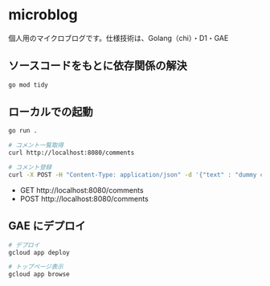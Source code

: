 # microblog

個人用のマイクロブログです。仕様技術は、Golang（chi）・D1・GAE

## ソースコードをもとに依存関係の解決

```sh
go mod tidy
```

## ローカルでの起動

```sh
go run .

# コメント一覧取得
curl http://localhost:8080/comments

# コメント登録
curl -X POST -H "Content-Type: application/json" -d '{"text" : "dummy coment"}' http://localhost:8080/comments
```

- GET http://localhost:8080/comments
- POST http://localhost:8080/comments

## GAE にデプロイ

```sh
# デプロイ
gcloud app deploy

# トップページ表示
gcloud app browse
```
